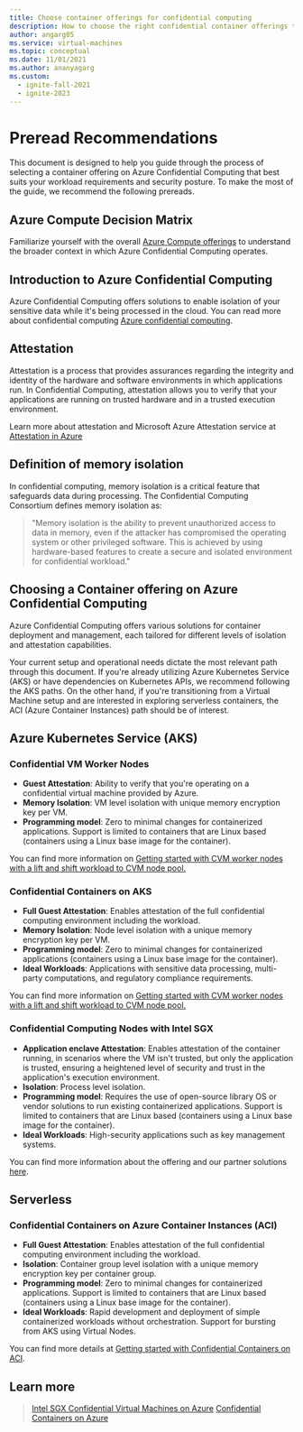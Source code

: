 ```yaml
---
title: Choose container offerings for confidential computing
description: How to choose the right confidential container offerings to meet your security, isolation and developer needs.
author: angarg05
ms.service: virtual-machines
ms.topic: conceptual
ms.date: 11/01/2021
ms.author: ananyagarg
ms.custom:
  - ignite-fall-2021
  - ignite-2023
---
```


# Preread Recommendations

This document is designed to help you guide through the process of selecting a container offering on Azure Confidential Computing that best suits your workload requirements and security posture. To make the most of the guide, we recommend the following prereads.

## Azure Compute Decision Matrix

Familiarize yourself with the overall [Azure Compute offerings](/azure/architecture/guide/technology-choices/compute-decision-tree) to understand the broader context in which Azure Confidential Computing operates.

## Introduction to Azure Confidential Computing

Azure Confidential Computing offers solutions to enable isolation of your sensitive data while it's being processed in the cloud. You can read more about confidential computing [Azure confidential computing](./overview.md).

## Attestation

Attestation is a process that provides assurances regarding the integrity and identity of the hardware and software environments in which applications run. In Confidential Computing, attestation allows you to verify that your applications are running on trusted hardware and in a trusted execution environment. 

Learn more about attestation and Microsoft Azure Attestation service at [Attestation in Azure](../attestation/basic-concepts.md)

## Definition of memory isolation

In confidential computing, memory isolation is a critical feature that safeguards data during processing. The Confidential Computing Consortium defines memory isolation as:

> "Memory isolation is the ability to prevent unauthorized access to data in memory, even if the attacker has compromised the operating system or other privileged software. This is achieved by using hardware-based features to create a secure and isolated environment for confidential workload."

## Choosing a Container offering on Azure Confidential Computing

Azure Confidential Computing offers various solutions for container deployment and management, each tailored for different levels of isolation and attestation capabilities.

Your current setup and operational needs dictate the most relevant path through this document. If you're already utilizing Azure Kubernetes Service (AKS) or have dependencies on Kubernetes APIs, we recommend following the AKS paths. On the other hand, if you're transitioning from a Virtual Machine setup and are interested in exploring serverless containers, the ACI (Azure Container Instances) path should be of interest.

## Azure Kubernetes Service (AKS)

### Confidential VM Worker Nodes

- **Guest Attestation**: Ability to verify that you're operating on a confidential virtual machine provided by Azure.
- **Memory Isolation**: VM level isolation with unique memory encryption key per VM.
- **Programming model**: Zero to minimal changes for containerized applications. Support is limited to containers that are Linux based (containers using a Linux base image for the container).

You can find more information on [Getting started with CVM worker nodes with a lift and shift workload to CVM node pool.](../aks/use-cvm.md)

### Confidential Containers on AKS

- **Full Guest Attestation**: Enables attestation of the full confidential computing environment including the workload.
- **Memory Isolation**: Node level isolation with a unique memory encryption key per VM.
- **Programming model**: Zero to minimal changes for containerized applications (containers using a Linux base image for the container).
- **Ideal Workloads**: Applications with sensitive data processing, multi-party computations, and regulatory compliance requirements.

You can find more information on [Getting started with CVM worker nodes with a lift and shift workload to CVM node pool.](../aks/use-cvm.md)

### Confidential Computing Nodes with Intel SGX

- **Application enclave Attestation**: Enables attestation of the container running, in scenarios where the VM isn't trusted, but only the application is trusted, ensuring a heightened level of security and trust in the application's execution environment.
- **Isolation**: Process level isolation.
- **Programming model**: Requires the use of open-source library OS or vendor solutions to run existing containerized applications. Support is limited to containers that are Linux based (containers using a Linux base image for the container).
- **Ideal Workloads**: High-security applications such as key management systems.

You can find more information about the offering and our partner solutions [here](./confidential-containers.md).

## Serverless

### Confidential Containers on Azure Container Instances (ACI)

- **Full Guest Attestation**: Enables attestation of the full confidential computing environment including the workload.
- **Isolation**: Container group level isolation with a unique memory encryption key per container group.
- **Programming model**: Zero to minimal changes for containerized applications. Support is limited to containers that are Linux based (containers using a Linux base image for the container).
- **Ideal Workloads**: Rapid development and deployment of simple containerized workloads without orchestration. Support for bursting from AKS using Virtual Nodes.

You can find more details at [Getting started with Confidential Containers on ACI](../container-instances/container-instances-confidential-overview.md).

## Learn more

> [Intel SGX Confidential Virtual Machines on Azure](./virtual-machine-solutions-sgx.md)
> [Confidential Containers on Azure](./confidential-containers.md)
